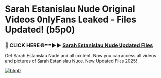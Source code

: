 # Sarah Estanislau Nude Original Videos 0nlyFans Leaked - Files Updated! (b5p0)

<h3>🔴 CLICK HERE 🌐==►► <a href="https://tinyurl.com/4mcuefdz" rel="nofollow">Sarah Estanislau Nude Updated Files</a></h3>

Get Sarah Estanislau Nude and all content. Now you can access all videos and pictures of Sarah Estanislau Nude. New Updated Files 2025!

[![b5p0](https://i.imgur.com/StAQSOY.gif)](https://tinyurl.com/4mcuefdz)
